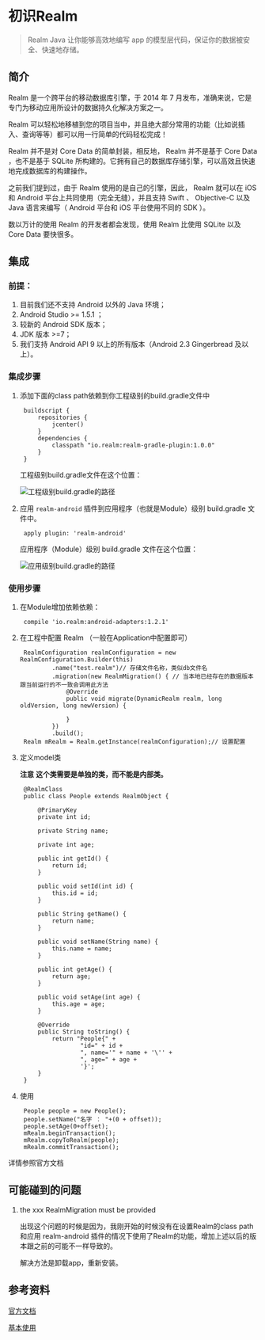 # 初识Realm
> Realm Java 让你能够高效地编写 app 的模型层代码，保证你的数据被安全、快速地存储。

## 简介
Realm 是一个跨平台的移动数据库引擎，于 2014 年 7 月发布，准确来说，它是专门为移动应用所设计的数据持久化解决方案之一。

Realm 可以轻松地移植到您的项目当中，并且绝大部分常用的功能（比如说插入、查询等等）都可以用一行简单的代码轻松完成！

Realm 并不是对 Core Data 的简单封装，相反地， Realm 并不是基于 Core Data ，也不是基于 SQLite 所构建的。它拥有自己的数据库存储引擎，可以高效且快速地完成数据库的构建操作。

之前我们提到过，由于 Realm 使用的是自己的引擎，因此， Realm 就可以在 iOS 和 Android 平台上共同使用（完全无缝），并且支持 Swift 、 Objective-C 以及 Java 语言来编写（ Android 平台和 iOS 平台使用不同的 SDK ）。

数以万计的使用 Realm 的开发者都会发现，使用 Realm 比使用 SQLite 以及 Core Data 要快很多。

## 集成
### 前提：

1. 目前我们还不支持 Android 以外的 Java 环境；
2. Android Studio >= 1.5.1 ；
3. 较新的 Android SDK 版本；
4. JDK 版本 >=7；
5. 我们支持 Android API 9 以上的所有版本（Android 2.3 Gingerbread 及以上）。

### 集成步骤

1. 添加下面的class path依赖到你工程级别的build.gradle文件中
	
		buildscript {
		    repositories {
		        jcenter()
		    }
		    dependencies {
		        classpath "io.realm:realm-gradle-plugin:1.0.0"
		    }
		}

	工程级别build.gradle文件在这个位置：

	![工程级别build.gradle的路径](https://raw.githubusercontent.com/peerless2012/AndroidBasis/master/Imgs/project-level-build-gradle.png)

2. 应用 `realm-android` 插件到应用程序（也就是Module）级别 build.gradle 文件中。
	
		apply plugin: 'realm-android'
	
	应用程序（Module）级别 build.gradle 文件在这个位置：
	
	![应用级别build.gradle的路径](https://raw.githubusercontent.com/peerless2012/AndroidBasis/master/Imgs/application-level-build-gradle.png)

### 使用步骤
1. 在Module增加依赖依赖：
	
		compile 'io.realm:android-adapters:1.2.1'

2. 在工程中配置 Realm （一般在Application中配置即可）
	
		RealmConfiguration realmConfiguration = new RealmConfiguration.Builder(this)
                .name("test.realm")// 存储文件名称，类似db文件名
                .migration(new RealmMigration() { // 当本地已经存在的数据版本跟当前运行的不一致会调用此方法
                    @Override
                    public void migrate(DynamicRealm realm, long oldVersion, long newVersion) {

                    }
                })
                .build();
        Realm mRealm = Realm.getInstance(realmConfiguration);// 设置配置

3. 定义model类

	__注意__  __这个类需要是单独的类，而不能是内部类。__

		@RealmClass
		public class People extends RealmObject {

    		@PrimaryKey
		    private int id;
		
		    private String name;
		
		    private int age;
		
		    public int getId() {
		        return id;
		    }
		
		    public void setId(int id) {
		        this.id = id;
		    }
		
		    public String getName() {
		        return name;
		    }
		
		    public void setName(String name) {
		        this.name = name;
		    }
		
		    public int getAge() {
		        return age;
		    }
		
		    public void setAge(int age) {
		        this.age = age;
		    }
		
		    @Override
		    public String toString() {
		        return "People{" +
		                "id=" + id +
		                ", name='" + name + '\'' +
		                ", age=" + age +
		                '}';
		    }
		}
	
4. 使用

		People people = new People();
        people.setName("名字 ： "+(0 + offset));
        people.setAge(0+offset);
        mRealm.beginTransaction();
        mRealm.copyToRealm(people);
        mRealm.commitTransaction();

详情参照官方文档

## 可能碰到的问题
1. the xxx RealmMigration must be provided
	
	出现这个问题的时候是因为，我刚开始的时候没有在设置Realm的class path和应用 realm-android 插件的情况下使用了Realm的功能，增加上述以后的版本跟之前的可能不一样导致的。
	
	解决方法是卸载app，重新安装。

## 参考资料
[官方文档](https://realm.io/docs/java/latest/#installation)

[基本使用](http://www.tuicool.com/articles/V7ZFvuB)